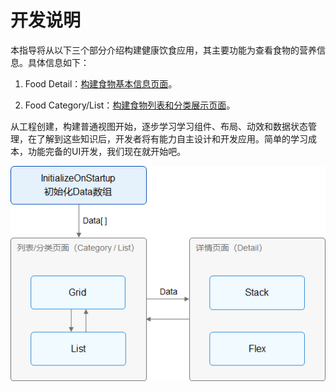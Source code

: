 # 开发说明

本指导将从以下三个部分介绍构建健康饮食应用，其主要功能为查看食物的营养信息。具体信息如下：


1. Food Detail：[构建食物基本信息页面](../ui/ui-ts-creating-simple-page.md)。

2. Food Category/List：[构建食物列表和分类展示页面](../ui/ui-ts-building-data-model.md)。



从工程创建，构建普通视图开始，逐步学习学习组件、布局、动效和数据状态管理，在了解到这些知识后，开发者将有能力自主设计和开发应用。简单的学习成本，功能完备的UI开发，我们现在就开始吧。


![zh-cn_image_0000001169852428](figures/zh-cn_image_0000001169852428.png)
